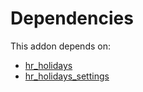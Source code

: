 # Dependencies

This addon depends on:

- [hr_holidays](https://github.com/bringout/oca-ocb-hr/tree/417ca4f968fa38a2bd44dee27c7f5d9f1591d720/odoo-bringout-oca-ocb-hr_holidays)
- [hr_holidays_settings](https://github.com/bringout/oca-technical)
